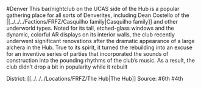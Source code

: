 #Denver 
This bar/nightclub on the UCAS side of the Hub is a popular gathering place for all sorts of Denverites, including Dean Costello of the [[../../../Factions/FRFZ/Casquilho family|Casquilho family]] and other underworld types. Noted for its tall, etched-glass windows and the dynamic, colorful AR displays on its interior walls, the club recently underwent significant renovations after the dramatic appearance of a large alchera in the Hub. True to its spirit, it turned the rebuilding into an excuse for an inventive series of parties that incorporated the sounds of construction into the pounding rhythms of the club’s music. As a result, the club didn’t drop a bit in popularity while it rebuilt

District: [[../../../Locations/FRFZ/The Hub|The Hub]]
Source: #6th #4th 
